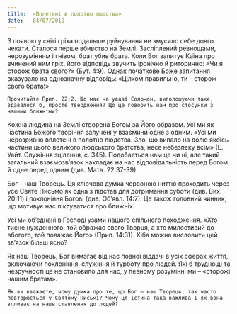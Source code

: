 ```yaml
---
title:  «Вплетені в полотно людства»
date:   04/07/2019
---
```


З появою у світі гріха подальше руйнування не змусило себе довго чекати. Сталося перше вбивство на Землі. Засліплений ревнощами, нерозумінням і гнівом, брат убив брата. Коли Бог запитує Каїна про вчинений ним гріх, його відповідь звучить іронічно й риторично: «Чи я сторож брата свого?» (Бут. 4:9). Однак початкове Боже запитання вказувало на однозначну відповідь: «Цілком правильно, ти – сторож свого брата!».

`Прочитайте Прип. 22:2. Що має на увазі Соломон, виголошуючи таке, здавалося б, просте твердження? Що це говорить нам про стосунки з нашими ближніми?`

Кожна людина на Землі створена Богом за Його образом. Усі ми як частина Божого творіння залучені у взаємини одне з одним. «Усі ми нерозривно вплетені в полотно людства. Зло, що випало на долю якоїсь частини цього великого людського братства, несе небезпеку всім» (Е. Уайт. Служіння зцілення, с. 345). Подобається нам це чи ні, але такий загальний взаємозв’язок накладає на нас відповідальність перед Богом й одне перед одним (див. Матв. 22:37-39).

Бог – наш Творець. Ця ключова думка червоною ниттю проходить через усе Святе Письмо як одна з підстав для дотримання суботи (див. Вих. 20:11) і поклоніння Богові (див. Об’явл. 14:7). Це також головний чинник, що мотивує нас піклуватися про ближніх.

Усі ми об’єднані в Господі узами нашого спільного походження. «Хто тисне нужденного, той ображає свого Творця, а хто милостивий до вбогого, той поважає Його» (Прип. 14:31). Хіба можна висловити цей зв’язок більш ясно?

Як наш Творець, Бог вимагає від нас повної віддачі в усіх сферах життя, включаючи поклоніння, служіння й турботу про людей. Які б труднощі та незручності це не становило для нас, у певному розумінні ми – «сторожі нашим братам».

`Як ви вважаєте, чому думка про те, що Бог – наш Творець, так часто повторюється у Святому Письмі? Чому ця істина така важлива і як вона впливає на наше ставлення до людей?`
